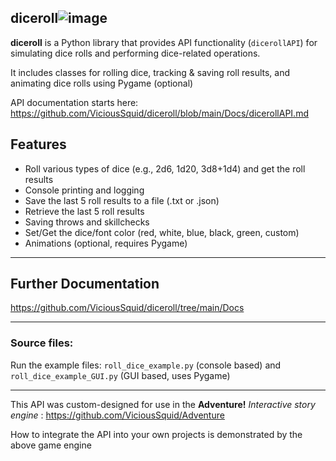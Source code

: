 ## diceroll![image](https://github.com/ViciousSquid/diceroll/assets/161540961/86d8abe9-3153-4cbc-b3d9-0c4b1b20c166)



**diceroll** is a Python library that provides API functionality (`dicerollAPI`) for simulating dice rolls and performing dice-related operations. 

It includes classes for rolling dice, tracking & saving roll results, and animating dice rolls using Pygame (optional)

API documentation starts here: https://github.com/ViciousSquid/diceroll/blob/main/Docs/dicerollAPI.md

## Features

- Roll various types of dice (e.g., 2d6, 1d20, 3d8+1d4) and get the roll results
- Console printing and logging
- Save the last 5 roll results to a file (.txt or .json)
- Retrieve the last 5 roll results
- Saving throws and skillchecks
- Set/Get the dice/font color (red, white, blue, black, green, custom)
- Animations (optional, requires Pygame)
____

## Further Documentation

https://github.com/ViciousSquid/diceroll/tree/main/Docs
____
### Source files:


Run the example files:
`roll_dice_example.py` (console based)  and 
`roll_dice_example_GUI.py` (GUI based, uses Pygame)

____

This API was custom-designed for use in the **Adventure!** *Interactive story engine* : https://github.com/ViciousSquid/Adventure

How to integrate the API into your own projects is demonstrated by the above game engine
